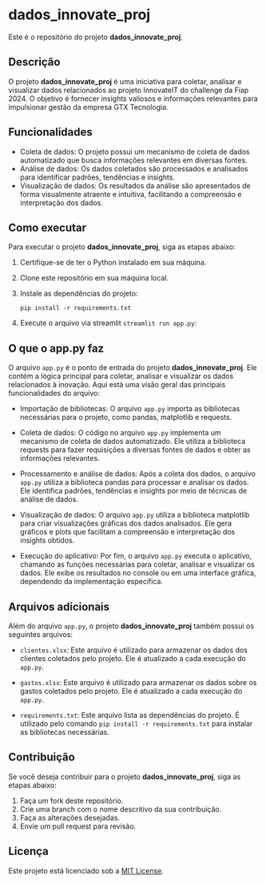 # dados_innovate_proj

Este é o repositório do projeto **dados_innovate_proj**.

## Descrição

O projeto **dados_innovate_proj** é uma iniciativa para coletar, analisar e visualizar dados relacionados ao projeto InnovateIT do challenge da Fiap 2024. O objetivo é fornecer insights valiosos e informações relevantes para impulsionar gestão da empresa GTX Tecnologia.

## Funcionalidades

- Coleta de dados: O projeto possui um mecanismo de coleta de dados automatizado que busca informações relevantes em diversas fontes.
- Análise de dados: Os dados coletados são processados e analisados para identificar padrões, tendências e insights.
- Visualização de dados: Os resultados da análise são apresentados de forma visualmente atraente e intuitiva, facilitando a compreensão e interpretação dos dados.

## Como executar

Para executar o projeto **dados_innovate_proj**, siga as etapas abaixo:

1. Certifique-se de ter o Python instalado em sua máquina.
2. Clone este repositório em sua máquina local.

3. Instale as dependências do projeto:
    ```
    pip install -r requirements.txt
    ```
4. Execute o arquivo via streamlit `streamlit run app.py`:


## O que o app.py faz

O arquivo `app.py` é o ponto de entrada do projeto **dados_innovate_proj**. Ele contém a lógica principal para coletar, analisar e visualizar os dados relacionados à inovação. Aqui está uma visão geral das principais funcionalidades do arquivo:

- Importação de bibliotecas: O arquivo `app.py` importa as bibliotecas necessárias para o projeto, como pandas, matplotlib e requests.

- Coleta de dados: O código no arquivo `app.py` implementa um mecanismo de coleta de dados automatizado. Ele utiliza a biblioteca requests para fazer requisições a diversas fontes de dados e obter as informações relevantes.

- Processamento e análise de dados: Após a coleta dos dados, o arquivo `app.py` utiliza a biblioteca pandas para processar e analisar os dados. Ele identifica padrões, tendências e insights por meio de técnicas de análise de dados.

- Visualização de dados: O arquivo `app.py` utiliza a biblioteca matplotlib para criar visualizações gráficas dos dados analisados. Ele gera gráficos e plots que facilitam a compreensão e interpretação dos insights obtidos.

- Execução do aplicativo: Por fim, o arquivo `app.py` executa o aplicativo, chamando as funções necessárias para coletar, analisar e visualizar os dados. Ele exibe os resultados no console ou em uma interface gráfica, dependendo da implementação específica.

## Arquivos adicionais

Além do arquivo `app.py`, o projeto **dados_innovate_proj** também possui os seguintes arquivos:

- `clientes.xlsx`: Este arquivo é utilizado para armazenar os dados dos clientes coletados pelo projeto. Ele é atualizado a cada execução do `app.py`.

- `gastos.xlsx`: Este arquivo é utilizado para armazenar os dados sobre os gastos coletados pelo projeto. Ele é atualizado a cada execução do `app.py`.

- `requirements.txt`: Este arquivo lista as dependências do projeto. É utilizado pelo comando `pip install -r requirements.txt` para instalar as bibliotecas necessárias.

## Contribuição

Se você deseja contribuir para o projeto **dados_innovate_proj**, siga as etapas abaixo:

1. Faça um fork deste repositório.
2. Crie uma branch com o nome descritivo da sua contribuição.
3. Faça as alterações desejadas.
4. Envie um pull request para revisão.

## Licença

Este projeto está licenciado sob a [MIT License](LICENSE).